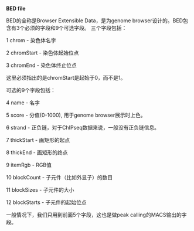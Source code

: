 **BED file**

BED的全称是Browser Extensible Data，是为genome browser设计的。BED包含有3个必须的字段和9个可选字段。
三个字段包括：   

1 chrom - 染色体名字   

2 chromStart - 染色体起始位点    

3 chromEnd - 染色体终止位点     

这里必须指出的是chromStart是起始于0，而不是1。    

可选的9个字段包括：   

4 name - 名字    

5 score - 分值(0-1000), 用于genome browser展示时上色。   

6 strand - 正负链，对于ChIPseq数据来说，一般没有正负链信息。   

7 thickStart - 画矩形的起点   

8 thickEnd - 画矩形的终点    

9 itemRgb - RGB值     

10 blockCount - 子元件（比如外显子）的数目    

11 blockSizes - 子元件的大小     

12 blockStarts - 子元件的起始位点    

一般情况下，我们只用到前面5个字段，这也是做peak calling的MACS输出的字段。